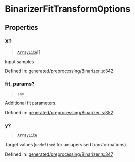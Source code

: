 # BinarizerFitTransformOptions

## Properties

### X?

> [`ArrayLike`](../types/ArrayLike.md)[]

Input samples.

Defined in:  [generated/preprocessing/Binarizer.ts:342](https://github.com/transitive-bullshit/scikit-learn-ts/blob/122b3c0/packages/sklearn/src/generated/preprocessing/Binarizer.ts#L342)

### fit\_params?

> `any`

Additional fit parameters.

Defined in:  [generated/preprocessing/Binarizer.ts:352](https://github.com/transitive-bullshit/scikit-learn-ts/blob/122b3c0/packages/sklearn/src/generated/preprocessing/Binarizer.ts#L352)

### y?

> [`ArrayLike`](../types/ArrayLike.md)

Target values (`undefined` for unsupervised transformations).

Defined in:  [generated/preprocessing/Binarizer.ts:347](https://github.com/transitive-bullshit/scikit-learn-ts/blob/122b3c0/packages/sklearn/src/generated/preprocessing/Binarizer.ts#L347)
